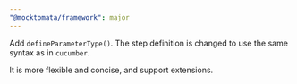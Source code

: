 ```yaml
---
"@mocktomata/framework": major
---
```


Add `defineParameterType()`.
The step definition is changed to use the same syntax as in `cucumber`.

It is more flexible and concise, and support extensions.
